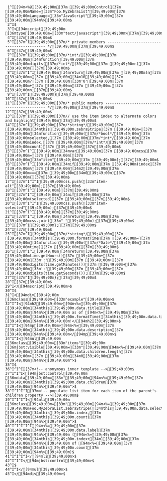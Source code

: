      1^I[94m<%@[39;49;00m[37m [39;49;00mControl[37m [39;49;00mName=[33m"Foo.MyZebraList"[39;49;00m[37m [39;49;00mLanguage=[33m"JavaScript"[39;49;00m[37m [39;49;00m[94m%>[39;49;00m$
     2^I$
     3^I<[94mscript[39;49;00m [36mtype[39;49;00m=[33m"text/javascript"[39;49;00m>[37m[39;49;00m$
     4^I[37m[39;49;00m$
     5^I[37m^I[39;49;00m[37m/* private members ------------------------------------------ */[39;49;00m[37m[39;49;00m$
     6^I[37m[39;49;00m$
     7^I[37m^I[39;49;00m[37m/*int*/[39;49;00m[37m [39;49;00m[34mfunction[39;49;00m[37m [39;49;00mdigits([37m/*int*/[39;49;00m[37m [39;49;00mn)[37m [39;49;00m{[37m[39;49;00m$
     8^I[37m^I^I[39;49;00m[34mreturn[39;49;00m[37m [39;49;00m(n[37m [39;49;00m<[37m [39;49;00m[34m10[39;49;00m)[37m [39;49;00m?[37m [39;49;00m[33m'0'[39;49;00m[37m [39;49;00m+[37m [39;49;00mn[37m [39;49;00m:[37m [39;49;00mn;[37m[39;49;00m$
     9^I[37m^I[39;49;00m}[37m[39;49;00m$
    10^I[37m[39;49;00m$
    11^I[37m^I[39;49;00m[37m/* public members ------------------------------------------- */[39;49;00m[37m[39;49;00m$
    12^I[37m[39;49;00m$
    13^I[37m^I[39;49;00m[37m// use the item index to alternate colors and highlight[39;49;00m[37m[39;49;00m$
    14^I[37m^I[39;49;00m[37m/*string*/[39;49;00m[37m [39;49;00m[34mthis[39;49;00m.zebraStripe[37m [39;49;00m=[37m [39;49;00m[34mfunction[39;49;00m([37m/*bool*/[39;49;00m[37m [39;49;00mselected,[37m [39;49;00m[37m/*int*/[39;49;00m[37m [39;49;00mindex,[37m [39;49;00m[37m/*int*/[39;49;00m[37m [39;49;00mcount)[37m [39;49;00m{[37m[39;49;00m$
    15^I[37m^I^I[39;49;00m[34mvar[39;49;00m[37m [39;49;00mcss[37m [39;49;00m=[37m [39;49;00m[[37m [39;49;00m[33m"item"[39;49;00m[37m [39;49;00m];[37m[39;49;00m$
    16^I[37m^I^I[39;49;00m[34mif[39;49;00m[37m [39;49;00m(index[37m [39;49;00m%[37m [39;49;00m[34m2[39;49;00m[37m [39;49;00m===[37m [39;49;00m[34m0[39;49;00m)[37m [39;49;00m{[37m[39;49;00m$
    17^I[37m^I^I^I[39;49;00mcss.push([33m"item-alt"[39;49;00m);[37m[39;49;00m$
    18^I[37m^I^I[39;49;00m}[37m[39;49;00m$
    19^I[37m^I^I[39;49;00m[34mif[39;49;00m[37m [39;49;00m(selected)[37m [39;49;00m{[37m[39;49;00m$
    20^I[37m^I^I^I[39;49;00mcss.push([33m"item-selected"[39;49;00m);[37m[39;49;00m$
    21^I[37m^I^I[39;49;00m}[37m[39;49;00m$
    22^I[37m^I^I[39;49;00m[34mreturn[39;49;00m[37m [39;49;00mcss.join([33m" "[39;49;00m);[37m[39;49;00m$
    23^I[37m^I[39;49;00m};[37m[39;49;00m$
    24^I[37m[39;49;00m$
    25^I[37m^I[39;49;00m[37m/*string*/[39;49;00m[37m [39;49;00m[34mthis[39;49;00m.formatTime[37m [39;49;00m=[37m [39;49;00m[34mfunction[39;49;00m([37m/*Date*/[39;49;00m[37m [39;49;00mtime)[37m [39;49;00m{[37m[39;49;00m$
    26^I[37m^I^I[39;49;00m[34mreturn[39;49;00m[37m [39;49;00mtime.getHours()[37m [39;49;00m+[37m [39;49;00m[33m':'[39;49;00m[37m [39;49;00m+[37m [39;49;00mdigits(time.getMinutes())[37m [39;49;00m+[37m [39;49;00m[33m':'[39;49;00m[37m [39;49;00m+[37m [39;49;00mdigits(time.getSeconds());[37m[39;49;00m$
    27^I[37m^I[39;49;00m};[37m[39;49;00m$
    28^I[37m[39;49;00m$
    29^I</[94mscript[39;49;00m>$
    30^I$
    31^I<[94mdiv[39;49;00m [36mclass[39;49;00m=[33m"example"[39;49;00m>$
    32^I^I<[94mh2[39;49;00m>[94m<%=[39;49;00m[37m [39;49;00m[34mthis[39;49;00m.data.title[37m [39;49;00m[94m%>[39;49;00m as of [94m<%=[39;49;00m[37m [39;49;00m[34mthis[39;49;00m.formatTime([34mthis[39;49;00m.data.timestamp)[37m [39;49;00m[94m%>[39;49;00m!</[94mh2[39;49;00m>$
    33^I^I<[94mp[39;49;00m>[94m<%=[39;49;00m[37m [39;49;00m[34mthis[39;49;00m.data.description[37m [39;49;00m[94m%>[39;49;00m</[94mp[39;49;00m>$
    34^I^I<[94mul[39;49;00m [36mclass[39;49;00m=[33m"items"[39;49;00m [36mjbst:visible[39;49;00m=[33m"[39;49;00m[94m<%=[39;49;00m[37m [39;49;00m[34mthis[39;49;00m.data.children.length[37m [39;49;00m>[37m [39;49;00m[34m0[39;49;00m[37m [39;49;00m[94m%>[39;49;00m">$
    35^I$
    36^I^I^I[37m<!-- anonymous inner template -->[39;49;00m$
    37^I^I^I<[94mjbst:control[39;49;00m [36mdata[39;49;00m=[33m"[39;49;00m[94m<%=[39;49;00m[37m [39;49;00m[34mthis[39;49;00m.data.children[37m [39;49;00m[94m%>[39;49;00m">$
    38^I^I^I^I[37m<!-- populate list item for each item of the parent's children property -->[39;49;00m$
    39^I^I^I^I<[94mli[39;49;00m [36mclass[39;49;00m=[33m"[39;49;00m[94m<%=[39;49;00m[37m [39;49;00mFoo.MyZebraList.zebraStripe([34mthis[39;49;00m.data.selected,[37m [39;49;00m[34mthis[39;49;00m.index,[37m [39;49;00m[34mthis[39;49;00m.count)[37m [39;49;00m[94m%>[39;49;00m">$
    40^I^I^I^I^I[94m<%=[39;49;00m[37m [39;49;00m[34mthis[39;49;00m.data.label[37m [39;49;00m[94m%>[39;49;00m ([94m<%=[39;49;00m[37m [39;49;00m[34mthis[39;49;00m.index+[34m1[39;49;00m[37m [39;49;00m[94m%>[39;49;00m of [94m<%=[39;49;00m[37m [39;49;00m[34mthis[39;49;00m.count[37m [39;49;00m[94m%>[39;49;00m)$
    41^I^I^I^I</[94mli[39;49;00m>$
    42^I^I^I</[94mjbst:control[39;49;00m>$
    43^I$
    44^I^I</[94mul[39;49;00m>$
    45^I</[94mdiv[39;49;00m>$
